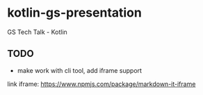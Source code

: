 # kotlin-gs-presentation
GS Tech Talk - Kotlin


## TODO

* make work with cli tool, add iframe support

link iframe: https://www.npmjs.com/package/markdown-it-iframe

